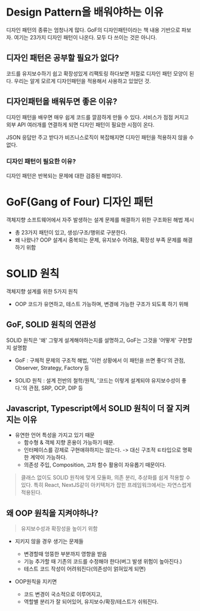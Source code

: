 # Design Pattern을 배워야하는 이유

디자인 패턴의 종류는 엄청나게 많다.
GoF의 디자인패턴이라는 책 내용 기반으로 파보자.
여기는 23가지 디자인 패턴이 나온다. 모두 다 쓰이는 것은 아니다.

## 디자인 패턴은 공부할 필요가 없다?

코드를 유지보수하기 쉽고 확장성있게 리팩토링 하다보면 저절로 디자인 패턴 모양이 된다. 우리는 알게 모르게 디자인패턴을 적용해서 사용하고 있었던 것.

## 디자인패턴을 배워두면 좋은 이유?

디자인 패턴을 배우면 매우 쉽게 코드를 깔끔하게 만들 수 있다.
서비스가 점점 커지고 외부 API 여러개를 연결하게 되면
디자인 패턴이 필요한 시점이 온다.

JSON 응답만 주고 받다가 비즈니스로직이 복잡해지면 디자인 패턴을 적용하지 않을 수 없다.

### 디자인 패턴이 필요한 이유?

디자인 패턴은 반복되는 문제에 대한 검증된 해법이다.

# GoF(Gang of Four) 디자인 패턴

객체지향 소프트웨어에서 자주 발생하는 설계 문제를 해결하기 위한 구조화된 해법 제시

- 총 23가지 패턴이 있고, 생성/구조/행위로 구분한다.
- 왜 나왔나? OOP 설계시 중복되는 문제, 유지보수 어려움, 확장성 부족 문제를 해결하기 위함

# SOLID 원칙

객체지향 설계를 위한 5가지 원칙

- OOP 코드가 유연하고, 테스트 가능하며, 변경에 가능한 구조가 되도록 하기 위해

## GoF, SOLID 원칙의 연관성

SOLID 원칙은 '왜' 그렇게 설계해야하는지를 설명하고, GoF는 그것을 '어떻게' 구현할지 설명함

- GoF : 구체적 문제의 구조적 해법, '이런 상황에서 이 패턴을 쓰면 좋다'의 관점, Observer, Strategy, Factory 등

- SOLID 원칙 : 설계 전반의 철학/원칙, '코드는 이렇게 설계되야 유지보수성이 좋다.'의 관점, SRP, OCP, DIP 등

## Javascript, Typescript에서 SOLID 원칙이 더 잘 지켜지는 이유

- 유연한 언어 특성을 가지고 있기 때문
  - 함수형 & 객체 지향 혼용이 가능하기 때문.
  - 인터페이스를 강제로 구현애햐하지는 않는다. -> 대신 구조적 ㅌ타입으로 명확한 계약이 가능하다.
  - 의존성 주입, Composition, 고차 함수 활용이 자유롭기 때문이다.

> 클래스 없이도 SOLID 원칙에 맞게 모듈화, 의존 분리, 추상화를 쉽게 적용할 수 있다.
> 특히 React, NextJS같이 아키텍처가 잡힌 프레임워크에서는 자연스럽게 적용된다.

## 왜 OOP 원칙을 지켜야하나?

> 유지보수성과 확장성을 높이기 위함

- 지키지 않을 경우 생기는 문제들

  - 변경할때 엉뚱한 부분까지 영향을 받음
  - 기능 추가할 때 기존의 코드를 수정해야 한다(버그 발생 위험이 높아진다.)
  - 테스트 코드 작성이 어려워진다(의존성이 얽혀있게 되면)

- OOP원칙을 지키면
  - 코드 변경이 국소적으로 이루어지고,
  - 역할별 분리가 잘 되어있어, 유지보수/확장/테스트가 쉬워진다.
